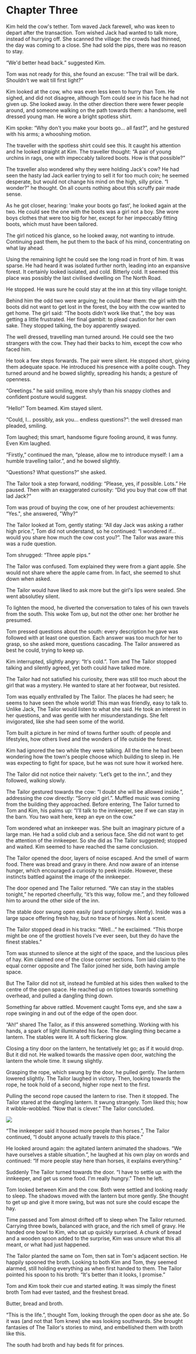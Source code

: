 # Chapter Three

Kim held the cow's tether. Tom waved Jack farewell, who was keen to depart after the transaction. Tom wished Jack had wanted to talk more, instead of hurrying off. She scanned the village: the crowds had thinned, the day was coming to a close. She had sold the pips, there was no reason to stay.

“We'd better head back.” suggested Kim.

Tom was not ready for this, she found an excuse: “The trail will be dark. Shouldn't we wait till first light?”

Kim looked at the cow, who was even less keen to hurry than Tom. He sighed, and did not disagree, although Tom could see in his face he had not given up. She looked away. In the other direction there were fewer people around, and someone walking on the path towards them: a handsome, well dressed young man. He wore a bright spotless shirt.

Kim spoke: “Why don't you make your boots go... all fast?”, and he gestured with his arms; a whooshing motion.

The traveller with the spotless shirt could see this. It caught his attention and he looked straight at Kim. The traveller thought: “A pair of young urchins in rags, one with impeccably tailored boots. How is that possible?”

The traveller also wondered why they were holding Jack's cow? He had seen the hasty lad Jack earlier trying to sell it for too much coin; he seemed desperate, but would not change his mind on the high, silly price. “I wonder?” he thought. On all counts nothing about this scruffy pair made sense.

As he got closer, hearing: 'make your boots go fast', he looked again at the two. He could see the one with the boots was a girl not a boy. She wore boys clothes that were too big for her, except for her impeccably fitting boots, which must have been tailored.

The girl noticed his glance, so he looked away, not wanting to intrude. Continuing past them, he put them to the back of his mind, concentrating on what lay ahead.

Using the remaining light he could see the long road in front of him. It was sparse. He had heard it was isolated further north, leading into an expansive forest. It certainly looked isolated, and cold. Bitterly cold. It seemed this place was possibly the last civilised dwelling on The North Road.

He stopped. He was sure he could stay at the inn at this tiny village tonight.

Behind him the odd two were arguing; he could hear them: the girl with the boots did not want to get lost in the forest, the boy with the cow wanted to get home. The girl said: “The boots didn't work like that.”, the boy was getting a little frustrated. Her final gambit: to plead caution for her own sake. They stopped talking, the boy apparently swayed.

The well dressed, travelling man turned around. He could see the two strangers with the cow. They had their backs to him, except the cow who faced him.

He took a few steps forwards. The pair were silent. He stopped short, giving them adequate space. He introduced his presence with a polite cough. They turned around and he bowed slightly, spreading his hands; a gesture of openness.

“Greetings.” he said smiling, more shyly than his snappy clothes and confident posture would suggest.

“Hello!” Tom beamed. Kim stayed silent.

“Could, I... possibly, ask you... endless questions?”: the well dressed man pleaded, smiling.

Tom laughed; this smart, handsome figure fooling around, it was funny. Even Kim laughed.

“Firstly,” continued the man, “please, allow me to introduce myself: I am a humble travelling tailor.”, and he bowed slightly.

“Questions? What questions?” she asked.

The Tailor took a step forward, nodding: “Please, yes, if possible. Lots.” He paused. Then with an exaggerated curiosity: “Did you buy that cow off that lad Jack?”

Tom was proud of buying the cow, one of her proudest achievements: “Yes.", she answered, "Why?”

The Tailor looked at Tom, gently stating: “All day Jack was asking a rather high price.”, Tom did not understand, so he continued: “I wondered if... would you share how much the cow cost you?”. The Tailor was aware this was a rude question.

Tom shrugged: “Three apple pips.“

The Tailor was confused. Tom explained they were from a giant apple. She would not share where the apple came from. In fact, she seemed to shut down when asked.

The Tailor would have liked to ask more but the girl's lips were sealed. She went absolutley silent.

To lighten the mood, he diverted the conversation to tales of his own travels from the south. This woke Tom up, but not the other one: her brother he presumed.

Tom pressed questions about the south: every description he gave was followed with at least one question. Each answer was too much for her to grasp, so she asked more, questions cascading. The Tailor answered as best he could, trying to keep up.

Kim interrupted, slightly angry: “It's cold.”. Tom and The Tailor stopped talking and silently agreed, yet both could have talked more.

The Tailor had not satisfied his curiosity, there was still too much about the girl that was a mystery. He wanted to stare at her footwear, but resisted.

Tom was equally enthralled by The Tailor. The places he had seen; he seems to have seen the whole world! This man was friendly, easy to talk to. Unlike Jack, The Tailor would listen to what she said. He took an interest in her questions, and was gentle with her misunderstandings. She felt invigorated, like she had seen some of the world.

Tom built a picture in her mind of towns further south: of people and lifestyles, how others lived and the wonders of life outside the forest.

Kim had ignored the two while they were talking. All the time he had been wondering how the town's people choose which building to sleep in. He was expecting to fight for space, but he was not sure how it worked here.

The Tailor did not notice their naivety: “Let’s get to the inn.”, and they followed, walking slowly.

The Tailor gestured towards the cow: “I doubt she will be allowed inside.”, addressing the cow directly: “Sorry old girl.”. Muffled music was coming from the building they approached. Before entering, The Tailor turned to Tom and Kim, his palms up: “I’ll talk to the innkeeper, see if we can stay in the barn. You two wait here, keep an eye on the cow.”

Tom wondered what an innkeeper was. She built an imaginary picture of a large man. He had a solid club and a serious face. She did not want to get the attention of the innkeeper. So she did as The Tailor suggested; stopped and waited. Kim seemed to have reached the same conclusion.

The Tailor opened the door, layers of noise escaped. And the smell of warm food. There was bread and gravy in there. And now aware of an intense hunger, which encouraged a curiosity to peek inside. However, these instincts battled against the image of the innkeeper.

The door opened and The Tailor returned. “We can stay in the stables tonight,” he reported cheerfully, “it’s this way, follow me.”, and they followed him to around the other side of the inn.

The stable door swung open easily (and surprisingly silently). Inside was a large space offering fresh hay, but no trace of horses. Not a scent.

The Tailor stopped dead in his tracks: “Well...” he exclaimed. “This thorpe might be one of the grottiest hovels I've ever seen, but they do have the finest stables.”

Tom was stunned to silence at the sight of the space, and the luscious piles of hay. Kim claimed one of the close corner sections. Tom laid claim to the equal corner opposite and The Tailor joined her side, both having ample space.

But The Tailor did not sit, instead he fumbled at his sides then walked to the centre of the open space. He reached up on tiptoes towards something overhead, and pulled a dangling thing down.

Something far above rattled. Movement caught Toms eye, and she saw a rope swinging in and out of the edge of the open door.

“Ah!” shared The Tailor, as if this answered something. Working with his hands, a spark of light illuminated his face. The dangling thing became a lantern. The stables were lit. A soft flickering glow.

Closing a tiny door on the lantern, he tentatively let go; as if it would drop. But it did not. He walked towards the massive open door, watching the lantern the whole time. It swung slightly.

Grasping the rope, which swung by the door, he pulled gently. The lantern lowered slightly. The Tailor laughed in victory. Then, looking towards the rope, he took hold of a second, higher rope next to the first.

Pulling the second rope caused the lantern to rise. Then it stopped. The Tailor stared at the dangling lantern. It swung strangely. Tom liked this; how it wibble-wobbled. “Now that is clever.” The Tailor concluded.

![](TheTailor/thetailor1_small.png)

“The innkeeper said it housed more people than horses.”, The Tailor continued, “I doubt anyone actually travels *to* this place.”

He looked around again: the agitated lantern animated the shadows. “We have ourselves a stable situation.”, he laughed at his own play on words and continued: “If more people stay here than horses, it explains everything.”

Suddenly The Tailor turned towards the door. “I have to settle up with the innkeeper, and get us some food. I'm really hungry.” Then he left.

Tom looked between Kim and the cow. Both were settled and looking ready to sleep. The shadows moved with the lantern but more gently. She thought to get up and give it more swing, but was not sure she could escape the hay.

Time passed and Tom almost drifted off to sleep when The Tailor returned. Carrying three bowls, balanced with grace, and the rich smell of gravy. He handed one bowl to Kim, who sat up quickly surprised. A chunk of bread and a wooden spoon added to the surprise, Kim was unsure what this all meant, or what had just happened.

The Tailor planted the same on Tom, then sat in Tom's adjacent section. He happily spooned the broth. Looking to both Kim and Tom, they seemed alarmed, still holding everything as when first handed to them. The Tailor pointed his spoon to his broth: “It's better than it looks, I promise.”

Tom and Kim took their cue and started eating. It was simply the finest broth Tom had ever tasted, and the freshest bread.

Butter, bread and broth.

“This is the life.”, thought Tom, looking through the open door as she ate. So it was (and not that Tom knew) she was looking southwards. She brought fantasies of The Tailor's stories to mind, and embellished them with broth like this.

The south had broth and hay beds fit for princes.
